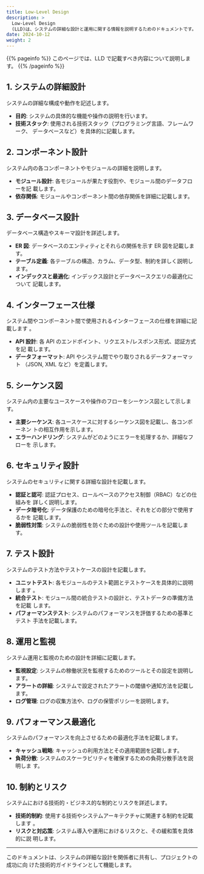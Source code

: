```yaml
---
title: Low-Level Design
description: >
  Low-Level Design
  (LLD)は、システムの詳細な設計と運用に関する情報を説明するためのドキュメントです。
date: 2024-10-12
weight: 2
---
```


{{% pageinfo %}} このページでは、LLD で記載すべき内容について説明します。
{{% /pageinfo %}}

## 1. システムの詳細設計

システムの詳細な構成や動作を記述します。

- **目的**: システムの具体的な機能や操作の説明を行います。
- **技術スタック**: 使用される技術スタック（プログラミング言語、フレームワーク、
  データベースなど）を具体的に記載します。

## 2. コンポーネント設計

システム内の各コンポーネントやモジュールの詳細を説明します。

- **モジュール設計**: 各モジュールが果たす役割や、モジュール間のデータフローを記
  載します。
- **依存関係**: モジュールやコンポーネント間の依存関係を詳細に記載します。

## 3. データベース設計

データベース構造やスキーマ設計を詳述します。

- **ER 図**: データベースのエンティティとそれらの関係を示す ER 図を記載します。
- **テーブル定義**: 各テーブルの構造、カラム、データ型、制約を詳しく説明します。
- **インデックスと最適化**: インデックス設計とデータベースクエリの最適化について
  記載します。

## 4. インターフェース仕様

システム間やコンポーネント間で使用されるインターフェースの仕様を詳細に記載します
。

- **API 設計**: 各 API のエンドポイント、リクエスト/レスポンス形式、認証方式を記
  載します。
- **データフォーマット**: API やシステム間でやり取りされるデータフォーマット
  （JSON, XML など）を定義します。

## 5. シーケンス図

システム内の主要なユースケースや操作のフローをシーケンス図として示します。

- **主要シーケンス**: 各ユースケースに対するシーケンス図を記載し、各コンポーネン
  トの相互作用を示します。
- **エラーハンドリング**: システムがどのようにエラーを処理するか、詳細なフローを
  示します。

## 6. セキュリティ設計

システムのセキュリティに関する詳細な設計を記載します。

- **認証と認可**: 認証プロセス、ロールベースのアクセス制御（RBAC）などの仕組みを
  詳しく説明します。
- **データ暗号化**: データ保護のための暗号化手法と、それをどの部分で使用するかを
  記載します。
- **脆弱性対策**: システムの脆弱性を防ぐための設計や使用ツールを記載します。

## 7. テスト設計

システムのテスト方法やテストケースの設計を記載します。

- **ユニットテスト**: 各モジュールのテスト範囲とテストケースを具体的に説明します
  。
- **統合テスト**: モジュール間の統合テストの設計と、テストデータの準備方法を記載
  します。
- **パフォーマンステスト**: システムのパフォーマンスを評価するための基準とテスト
  手法を記載します。

## 8. 運用と監視

システム運用と監視のための設計を詳細に記載します。

- **監視設定**: システムの稼働状況を監視するためのツールとその設定を説明します。
- **アラートの詳細**: システムで設定されたアラートの閾値や通知方法を記載します。
- **ログ管理**: ログの収集方法や、ログの保管ポリシーを説明します。

## 9. パフォーマンス最適化

システムのパフォーマンスを向上させるための最適化手法を記載します。

- **キャッシュ戦略**: キャッシュの利用方法とその適用範囲を記載します。
- **負荷分散**: システムのスケーラビリティを確保するための負荷分散手法を説明しま
  す。

## 10. 制約とリスク

システムにおける技術的・ビジネス的な制約とリスクを詳述します。

- **技術的制約**: 使用する技術やシステムアーキテクチャに関連する制約を記載します
  。
- **リスクと対応策**: システム導入や運用におけるリスクと、その緩和策を具体的に説
  明します。

---

このドキュメントは、システムの詳細な設計を関係者に共有し、プロジェクトの成功に向
けた技術的ガイドラインとして機能します。
